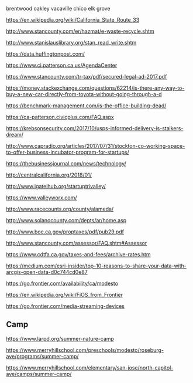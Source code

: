 brentwood 
oakley 
vacaville 
chico 
elk grove

https://en.wikipedia.org/wiki/California_State_Route_33

http://www.stancounty.com/er/hazmat/e-waste-recycle.shtm

http://www.stanislauslibrary.org/stan_read_write.shtm

https://data.huffingtonpost.com/

https://www.ci.patterson.ca.us/AgendaCenter

https://www.stancounty.com/tr-tax/pdf/secured-legal-ad-2017.pdf

https://money.stackexchange.com/questions/62214/is-there-any-way-to-buy-a-new-car-directly-from-toyota-without-going-through-a-d

https://benchmark-management.com/is-the-office-building-dead/

https://ca-patterson.civicplus.com/FAQ.aspx

https://krebsonsecurity.com/2017/10/usps-informed-delivery-is-stalkers-dream/

http://www.capradio.org/articles/2017/07/31/stockton-co-working-space-to-offer-business-incubator-program-for-startups/

https://thebusinessjournal.com/news/technology/

http://centralcalifornia.org/2018/01/

http://www.igateihub.org/startuptrivalley/

https://www.valleyworx.com/

http://www.racecounts.org/county/alameda/

http://www.solanocounty.com/depts/ar/home.asp

http://www.boe.ca.gov/proptaxes/pdf/pub29.pdf

http://www.stancounty.com/assessor/FAQ.shtm#Assessor

https://www.cdtfa.ca.gov/taxes-and-fees/archive-rates.htm

https://medium.com/esri-insider/top-10-reasons-to-share-your-data-with-arcgis-open-data-d0c744cd0e87

https://go.frontier.com/availability/ca/modesto

https://en.wikipedia.org/wiki/FiOS_from_Frontier

https://go.frontier.com/media-streaming-devices

## Camp

https://www.larpd.org/summer-nature-camp

https://www.merryhillschool.com/preschools/modesto/roseburg-ave/programs/summer-camp/

https://www.merryhillschool.com/elementary/san-jose/north-capitol-ave/camps/summer-camp/